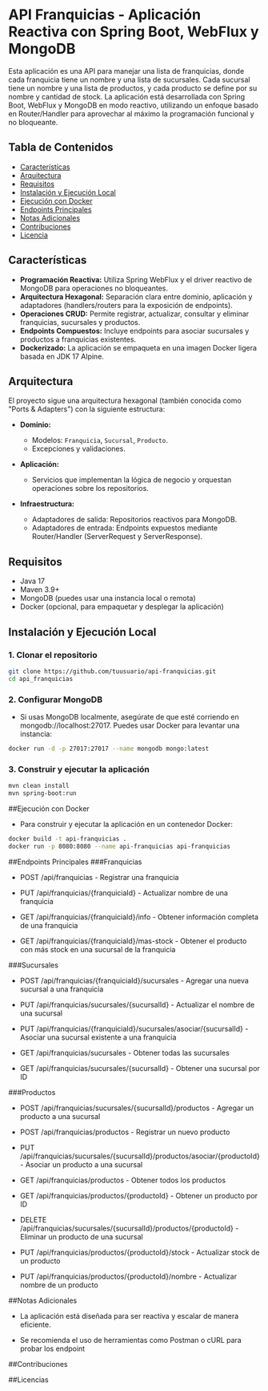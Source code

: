 # API Franquicias - Aplicación Reactiva con Spring Boot, WebFlux y MongoDB

Esta aplicación es una API para manejar una lista de franquicias, donde cada franquicia tiene un nombre y una lista de sucursales. Cada sucursal tiene un nombre y una lista de productos, y cada producto se define por su nombre y cantidad de stock. La aplicación está desarrollada con Spring Boot, WebFlux y MongoDB en modo reactivo, utilizando un enfoque basado en Router/Handler para aprovechar al máximo la programación funcional y no bloqueante.

## Tabla de Contenidos

- [Características](#características)
- [Arquitectura](#arquitectura)
- [Requisitos](#requisitos)
- [Instalación y Ejecución Local](#instalación-y-ejecución-local)
- [Ejecución con Docker](#ejecución-con-docker)
- [Endpoints Principales](#endpoints-principales)
- [Notas Adicionales](#notas-adicionales)
- [Contribuciones](#contribuciones)
- [Licencia](#licencia)

## Características

- **Programación Reactiva:** Utiliza Spring WebFlux y el driver reactivo de MongoDB para operaciones no bloqueantes.
- **Arquitectura Hexagonal:** Separación clara entre dominio, aplicación y adaptadores (handlers/routers para la exposición de endpoints).
- **Operaciones CRUD:** Permite registrar, actualizar, consultar y eliminar franquicias, sucursales y productos.
- **Endpoints Compuestos:** Incluye endpoints para asociar sucursales y productos a franquicias existentes.
- **Dockerizado:** La aplicación se empaqueta en una imagen Docker ligera basada en JDK 17 Alpine.

## Arquitectura

El proyecto sigue una arquitectura hexagonal (también conocida como "Ports & Adapters") con la siguiente estructura:
  
- **Dominio:**  
  - Modelos: `Franquicia`, `Sucursal`, `Producto`.  
  - Excepciones y validaciones.
  
- **Aplicación:**  
  - Servicios que implementan la lógica de negocio y orquestan operaciones sobre los repositorios.
  
- **Infraestructura:**  
  - Adaptadores de salida: Repositorios reactivos para MongoDB.
  - Adaptadores de entrada: Endpoints expuestos mediante Router/Handler (ServerRequest y ServerResponse).

## Requisitos

- Java 17
- Maven 3.9+
- MongoDB (puedes usar una instancia local o remota)
- Docker (opcional, para empaquetar y desplegar la aplicación)

## Instalación y Ejecución Local

### 1. Clonar el repositorio

```bash
git clone https://github.com/tuusuario/api-franquicias.git
cd api_franquicias
```

### 2. Configurar MongoDB
- Si usas MongoDB localmente, asegúrate de que esté corriendo en mongodb://localhost:27017. Puedes usar Docker para levantar una instancia:
```bash
docker run -d -p 27017:27017 --name mongodb mongo:latest
```

### 3. Construir y ejecutar la aplicación
```bash
mvn clean install
mvn spring-boot:run
```
##Ejecución con Docker
- Para construir y ejecutar la aplicación en un contenedor Docker:
```bash
docker build -t api-franquicias .
docker run -p 8080:8080 --name api-franquicias api-franquicias
```
##Endpoints Principales
###Franquicias
- POST /api/franquicias - Registrar una franquicia

- PUT /api/franquicias/{franquiciaId} - Actualizar nombre de una franquicia

- GET /api/franquicias/{franquiciaId}/info - Obtener información completa de una franquicia

- GET /api/franquicias/{franquiciaId}/mas-stock - Obtener el producto con más stock en una sucursal de la franquicia

###Sucursales
- POST /api/franquicias/{franquiciaId}/sucursales - Agregar una nueva sucursal a una franquicia

- PUT /api/franquicias/sucursales/{sucursalId} - Actualizar el nombre de una sucursal

- PUT /api/franquicias/{franquiciaId}/sucursales/asociar/{sucursalId} - Asociar una sucursal existente a una franquicia

- GET /api/franquicias/sucursales - Obtener todas las sucursales

- GET /api/franquicias/sucursales/{sucursalId} - Obtener una sucursal por ID

###Productos
- POST /api/franquicias/sucursales/{sucursalId}/productos - Agregar un producto a una sucursal

- POST /api/franquicias/productos - Registrar un nuevo producto

- PUT /api/franquicias/sucursales/{sucursalId}/productos/asociar/{productoId} - Asociar un producto a una sucursal

- GET /api/franquicias/productos - Obtener todos los productos

- GET /api/franquicias/productos/{productoId} - Obtener un producto por ID

- DELETE /api/franquicias/sucursales/{sucursalId}/productos/{productoId} - Eliminar un producto de una sucursal

- PUT /api/franquicias/productos/{productoId}/stock - Actualizar stock de un producto

- PUT /api/franquicias/productos/{productoId}/nombre - Actualizar nombre de un producto

##Notas Adicionales
- La aplicación está diseñada para ser reactiva y escalar de manera eficiente.

- Se recomienda el uso de herramientas como Postman o cURL para probar los endpoint

##Contribuciones

##Licencias
